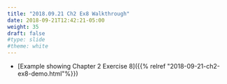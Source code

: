 ```yaml
---
title: "2018.09.21 Ch2 Ex8 Walkthrough"
date: 2018-09-21T12:42:21-05:00
weight: 35
draft: false
#type: slide
#theme: white
---
```


* [Example showing Chapter 2 Exercise
  8]({{% relref "2018-09-21-ch2-ex8-demo.html"%}})
